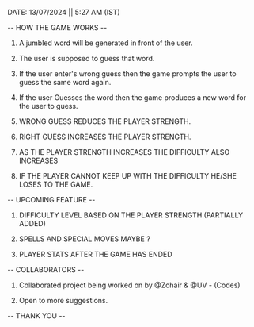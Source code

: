 

DATE: 13/07/2024  ||  5:27 AM (IST)

-- HOW THE GAME WORKS --

1) A jumbled word will be generated in front of the user.

2) The user is supposed to guess that word.

3) If the user enter's wrong guess then the game prompts the user to guess the same word again.

4) If the user Guesses the word then the game produces a new word for the user to guess.

5) WRONG GUESS REDUCES THE PLAYER STRENGTH.

6) RIGHT GUESS INCREASES THE PLAYER STRENGTH. 

7) AS THE PLAYER STRENGTH INCREASES THE DIFFICULTY ALSO INCREASES

8) IF THE PLAYER CANNOT KEEP UP WITH THE DIFFICULTY HE/SHE LOSES TO THE GAME.

-- UPCOMING FEATURE --

1) DIFFICULTY LEVEL BASED ON THE PLAYER STRENGTH (PARTIALLY ADDED)

2) SPELLS AND SPECIAL MOVES MAYBE ?

3) PLAYER STATS AFTER THE GAME HAS ENDED

-- COLLABORATORS --

1) Collaborated project being worked on by @Zohair & @UV - (Codes)

2) Open to more suggestions.

-- THANK YOU --
